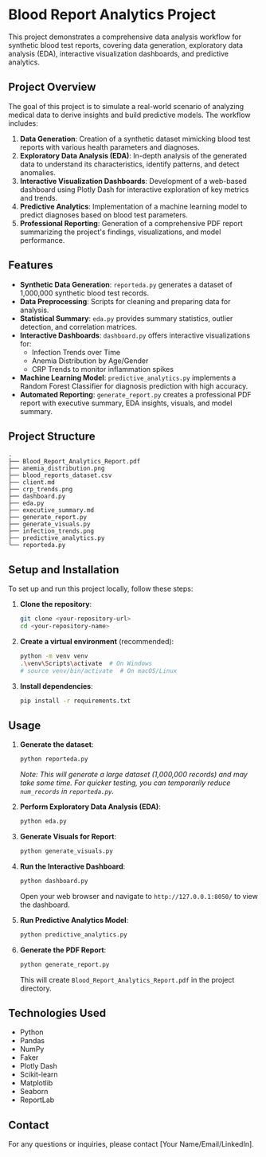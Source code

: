 # Blood Report Analytics Project

This project demonstrates a comprehensive data analysis workflow for synthetic blood test reports, covering data generation, exploratory data analysis (EDA), interactive visualization dashboards, and predictive analytics.

## Project Overview

The goal of this project is to simulate a real-world scenario of analyzing medical data to derive insights and build predictive models. The workflow includes:

1.  **Data Generation**: Creation of a synthetic dataset mimicking blood test reports with various health parameters and diagnoses.
2.  **Exploratory Data Analysis (EDA)**: In-depth analysis of the generated data to understand its characteristics, identify patterns, and detect anomalies.
3.  **Interactive Visualization Dashboards**: Development of a web-based dashboard using Plotly Dash for interactive exploration of key metrics and trends.
4.  **Predictive Analytics**: Implementation of a machine learning model to predict diagnoses based on blood test parameters.
5.  **Professional Reporting**: Generation of a comprehensive PDF report summarizing the project's findings, visualizations, and model performance.

## Features

*   **Synthetic Data Generation**: `reporteda.py` generates a dataset of 1,000,000 synthetic blood test records.
*   **Data Preprocessing**: Scripts for cleaning and preparing data for analysis.
*   **Statistical Summary**: `eda.py` provides summary statistics, outlier detection, and correlation matrices.
*   **Interactive Dashboards**: `dashboard.py` offers interactive visualizations for:
    *   Infection Trends over Time
    *   Anemia Distribution by Age/Gender
    *   CRP Trends to monitor inflammation spikes
*   **Machine Learning Model**: `predictive_analytics.py` implements a Random Forest Classifier for diagnosis prediction with high accuracy.
*   **Automated Reporting**: `generate_report.py` creates a professional PDF report with executive summary, EDA insights, visuals, and model summary.

## Project Structure

```
.
├── Blood_Report_Analytics_Report.pdf
├── anemia_distribution.png
├── blood_reports_dataset.csv
├── client.md
├── crp_trends.png
├── dashboard.py
├── eda.py
├── executive_summary.md
├── generate_report.py
├── generate_visuals.py
├── infection_trends.png
├── predictive_analytics.py
└── reporteda.py
```

## Setup and Installation

To set up and run this project locally, follow these steps:

1.  **Clone the repository**:
    ```bash
    git clone <your-repository-url>
    cd <your-repository-name>
    ```

2.  **Create a virtual environment** (recommended):
    ```bash
    python -m venv venv
    .\venv\Scripts\activate  # On Windows
    # source venv/bin/activate  # On macOS/Linux
    ```

3.  **Install dependencies**:
    ```bash
    pip install -r requirements.txt
    ```

## Usage

1.  **Generate the dataset**:
    ```bash
    python reporteda.py
    ```
    *Note: This will generate a large dataset (1,000,000 records) and may take some time. For quicker testing, you can temporarily reduce `num_records` in `reporteda.py`.*

2.  **Perform Exploratory Data Analysis (EDA)**:
    ```bash
    python eda.py
    ```

3.  **Generate Visuals for Report**:
    ```bash
    python generate_visuals.py
    ```

4.  **Run the Interactive Dashboard**:
    ```bash
    python dashboard.py
    ```
    Open your web browser and navigate to `http://127.0.0.1:8050/` to view the dashboard.

5.  **Run Predictive Analytics Model**:
    ```bash
    python predictive_analytics.py
    ```

6.  **Generate the PDF Report**:
    ```bash
    python generate_report.py
    ```
    This will create `Blood_Report_Analytics_Report.pdf` in the project directory.

## Technologies Used

*   Python
*   Pandas
*   NumPy
*   Faker
*   Plotly Dash
*   Scikit-learn
*   Matplotlib
*   Seaborn
*   ReportLab

## Contact

For any questions or inquiries, please contact [Your Name/Email/LinkedIn].